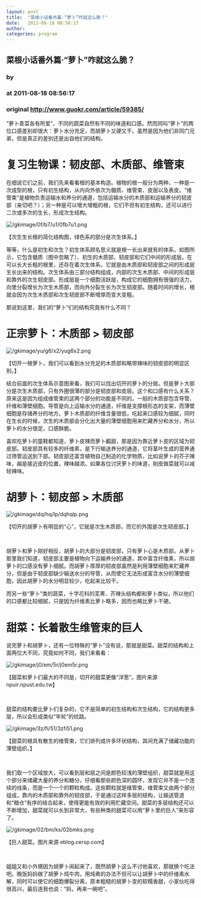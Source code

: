 ```yaml
---
layout: post
title:  "菜根小话番外篇·“萝卜”咋就这么脆？"
date:   2011-08-18 08:56:17
author: 
categories: program
---
```


## 菜根小话番外篇·“萝卜”咋就这么脆？
### by 
### at 2011-08-18 08:56:17
### original <http://www.guokr.com/article/59385/>

<div>
<p>“萝卜青菜各有所爱”，不同的蔬菜自然有不同的味道和口感。然而同叫“萝卜”的两位口感差别却很大：萝卜水分充足，而胡萝卜又硬又干。虽然是因为他们非同门兄弟，但是真正的差别还是出自他们的结构。</p>
<div>
<h1>复习生物课：韧皮部、木质部、维管束</h1>
<p>在细说它们之前，我们先来看看根的基本构造。植物的根一般分为两种，一种是一次成型的根，只有初生结构，从内向外依次为髓质、维管束、皮层以及表皮。“维管束”是植物负责运输水和养分的通道，包括运输水分的木质部和运输养分的韧皮部（亲切吧？）；另一种是可以增大增粗的根，它们不但有初生结构，还可以进行二次或多次的生长，形成次生结构。</p>
<img alt="/gkimage/0f/b7/u1/0fb7u1.png" src="http://www.guokr.com/gkimage/0f/b7/u1/0fb7u1.png">
<p>【次生生长根的简化结构图，绿色系的部分是次生体系。】</p>
<p>等等，什么是初生和次生？初生体系顾名思义就是根一长出来就有的体系，如图所示，它包含髓质（图中忽略了）、初生的木质部、韧皮部和它们中间的形成层。在可以长大长粗的根里，还存在着次生体系，它就是由木质部和韧皮部之间的形成层生长出来的结构。次生体系由三部分结构组成，内部的次生木质部、中间的形成层和靠外的次生韧皮部。形成层是一个细胞活跃层，构成它的细胞拥有很强的活力，向里分裂增长为次生木质部，而向外分裂生长为次生韧皮部。随着时间的增长，根就会因为次生木质部和次生韧皮部不断增厚而变大变粗。</p>
<p>那说到这里，我们的“萝卜”们的结构究竟有什么不同？</p>
</div>
<div>
<h1>正宗萝卜：木质部 &gt; 韧皮部</h1>
<img alt="/gkimage/yu/g6/x2/yug6x2.png" src="http://www.guokr.com/gkimage/yu/g6/x2/yug6x2.png">
<p>【切开一根萝卜，我们可以看到水分充足的木质部和略带辣味的韧皮部的明显区别。】</p>
<p>结合前面的次生体系示意图来看，我们可以找出切开的萝卜的分层。但是萝卜大部分是次生木质部，只有外圈很薄的部分是韧皮部和皮层。这个和口感有什么关系？原来这是因为组成维管束的这两个部分的功能是不同的。一般的木质部包含导管、纤维和薄壁细胞。导管是向上运输水分的通道，纤维是支撑根形态的支架，而薄壁细胞是存储养分的地方。萝卜木质部的纤维含量很低，吃起来口感较为细腻，同时在生长的时候，次生的木质部会分化出大量的薄壁细胞用来贮藏养分和水分，所以萝卜的水分很足，口感酥脆。</p>
<p>喜欢吃萝卜的童鞋都知道，萝卜皮辣而萝卜瓤甜，那是因为靠近萝卜皮的区域为韧皮部。韧皮部具有较多的纤维素，是下行输送养分的通道，它将茎叶生成的营养通过筛管运送到下部。韧皮部还富含植物自己制造的化学物质，比如说萝卜的芥子辣味，越是接近皮的位置，辣味越浓。如果各位讨厌萝卜的味道，削皮做菜就可以减轻辣味。</p>
</div>
<div>
<h1>胡萝卜：韧皮部 &gt; 木质部</h1>
<img alt="/gkimage/dq/hq/lp/dqhqlp.png" src="http://www.guokr.com/gkimage/dq/hq/lp/dqhqlp.png">
<p>【切开的胡萝卜有明显的“心”，它就是次生木质部，而它的外围是次生韧皮部。】</p>
<div>
<div><br></div>
</div>
<p>胡萝卜和萝卜刚好相反，胡萝卜的大部分是韧皮部，只有萝卜心是木质部。从萝卜那里我们知道，韧皮部主要是植物向下运输养分的通道，其中富含纤维素，所以胡萝卜的口感没有萝卜细腻。而胡萝卜厚厚的韧皮部虽然是利用薄壁细胞来贮藏养分，但是由于韧皮部缺少输送水分的导管，从而使它无法形成富含水分的薄壁细胞，因此胡萝卜的水分明显较少，吃起来比较干。</p>
<p>而另一些“萝卜”类的蔬菜，十字花科的芜菁、芥辣头结构都和萝卜类似，所以他们的口感都比较细腻，只是因为纤维素比萝卜略多，因而也略比萝卜干硬。</p>
</div>
<div>
<h1>甜菜：长着散生维管束的巨人</h1>
<p>说完萝卜和胡萝卜，还有一位特殊的“萝卜”没有说，那就是甜菜。甜菜的结构和上面两位大不同，究竟如何不同，我们来看看：</p>
<img alt="/gkimage/j0/em/5r/j0em5r.png" src="http://www.guokr.com/gkimage/j0/em/5r/j0em5r.png">
<p>【甜菜和萝卜们最大的不同是，切开的甜菜更像“洋葱”。图片来源 npuir.npust.edu.tw】</p>
<div>
<div><br></div>
</div>
<p>甜菜的结构要比萝卜们复杂的，它不是简单的初生结构和次生结构，它的结构更多层，所以会形成类似“年轮”的纹路。</p>
<img alt="/gkimage/3z/fi/51/3zfi51.png" src="http://www.guokr.com/gkimage/3z/fi/51/3zfi51.png">
<p>【甜菜的根具有散生的维管束，它们排列成许多环状结构，其间充满了储藏功能的薄壁组织。】</p>
<div>
<div><br></div>
</div>
<p>我们取一个区域放大，可以看到层和层之间是颜色较浅的薄壁组织，甜菜就是用这个部分来储藏大量的养分和糖分。仔细看那些颜色深的圆环，发现它并不是一个连续的线条，而是一个一个的颗粒构成。这些颗粒就是维管束，维管束又由两个部分组成，靠内的木质部和靠外的韧皮部，于是通过这样多层的结构，让输送管道和“粮仓”有序的结合起来，使得更能有效的利用贮藏空间。甜菜的多层结构还可以不断增加，甜菜就可以长到非常大，有些种类的甜菜可以用“萝卜里的巨人”来形容了。</p>
<img alt="/gkimage/02/bm/ks/02bmks.png" src="http://www.guokr.com/gkimage/02/bm/ks/02bmks.png">
<p>【巨人甜菜。图片来源 eblog.cersp.com】</p>
<div>
<div><br></div>
</div>
<p>姐姐又和小外甥因为胡萝卜闹起来了，既然胡萝卜这么不讨他喜欢，那就换个吃法吧。晚饭妈妈做了胡萝卜炖牛肉，用炖煮的办法不但可以让胡萝卜中的纤维素水解，同时可以使它的细胞爆裂分离，原本粗糙的胡萝卜变的软糯香甜，小家伙吃得很高兴，最后连我也说：“妈，再来一碗吧”。</p>
</div>
</div>
